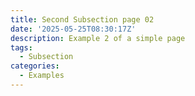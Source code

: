 ```yaml
---
title: Second Subsection page 02
date: '2025-05-25T08:30:17Z'
description: Example 2 of a simple page
tags:
  - Subsection
categories:
  - Examples
---
```

